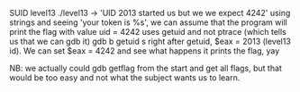 SUID level13
./level13
-> 'UID 2013 started us but we we expect 4242'
using strings and seeing 'your token is %s', we can assume that the program will print the flag with value uid = 4242 
uses getuid and not ptrace (which tells us that we can gdb it)
gdb
b getuid
s
right after getuid, $eax = 2013 (level13 id). We can set $eax = 4242 and see what happens
it prints the flag, yay

NB: we actually could gdb getflag from the start and get all flags, but that would be too easy and not what the subject wants us to learn.